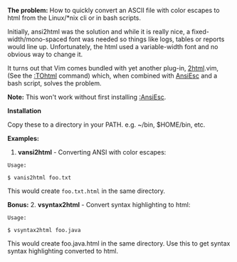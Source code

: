 **The problem:** How to quickly convert an ASCII file with color escapes to html from the Linux/\*nix cli or in bash scripts.

Initially, ansi2html was the solution and while it is really nice, a fixed-width/mono-spaced font was needed so things like logs, tables or reports would line up. Unfortunately, the html used a variable-width font and no obvious way to change it.

It turns out that Vim comes bundled with yet another plug-in, [2html](https://github.com/vim/vim/blob/master/runtime/syntax/2html.vim).vim, (See the [:TOhtml](http://vimdoc.sourceforge.net/htmldoc/syntax.html#:TOhtml) command) which, when combined with [AnsiEsc](https://www.vim.org/scripts/script.php?script_id=302) and a bash script, solves the problem.

**Note:** This won't work without first installing [:AnsiEsc](https://www.vim.org/scripts/script.php?script_id=302).

**Installation**

Copy these to a directory in your PATH. e.g. ~/bin, $HOME/bin, etc.

**Examples:**

1. **vansi2html** - Converting ANSI with color escapes:
```
Usage:

$ vanis2html foo.txt
```

This would create `foo.txt.html` in the same directory.

**Bonus:**
2. **vsyntax2html** - Convert syntax highlighting to html:
```
Usage:

$ vsyntax2html foo.java
```

This would create foo.java.html in the same directory. Use this to get syntax syntax highlighting converted to html.
